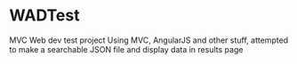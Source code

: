 # WADTest
MVC Web dev test project
Using MVC, AngularJS and other stuff, attempted to make a searchable JSON file and display data in results page
